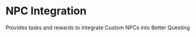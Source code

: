 NPC Integration
============

Provides tasks and rewards to integrate Custom NPCs into Better Questing
